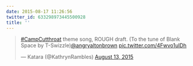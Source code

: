 ```yaml
---
date: 2015-08-17 11:26:56
twitter_id: 633298973445500928
title: ''
---
```


<blockquote class="twitter-tweet"><p lang="en" dir="ltr"><a href="https://twitter.com/hashtag/CampCutthroat?src=hash&amp;ref_src=twsrc%5Etfw">#CampCutthroat</a> theme song, ROUGH draft. (To the tune of Blank Space by T-Swizzle)<a href="https://twitter.com/angryaltonbrown?ref_src=twsrc%5Etfw">@angryaltonbrown</a> <a href="http://t.co/4Fwvo1uIDh">pic.twitter.com/4Fwvo1uIDh</a></p>&mdash; Katara (@KathrynRambles) <a href="https://twitter.com/KathrynRambles/status/631672601950167040?ref_src=twsrc%5Etfw">August 13, 2015</a></blockquote>
<script async src="https://platform.twitter.com/widgets.js" charset="utf-8"></script>
